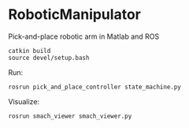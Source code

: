 # RoboticManipulator

Pick-and-place robotic arm in Matlab and ROS

```
catkin build
source devel/setup.bash
```

Run:
```
rosrun pick_and_place_controller state_machine.py
```

Visualize:
```
rosrun smach_viewer smach_viewer.py
